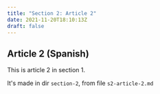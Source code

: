```yaml
---
title: "Section 2: Article 2"
date: 2021-11-20T18:10:13Z
draft: false
---
```


## Article 2 (Spanish)

This is article 2 in section 1.

It's made in dir `section-2`, from file `s2-article-2.md`
